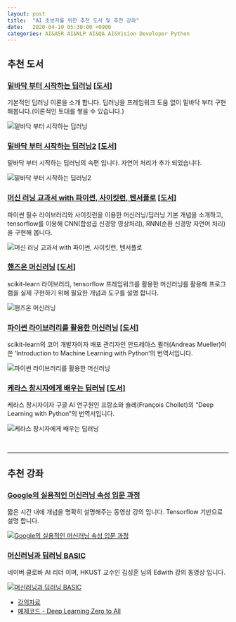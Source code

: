 ```yaml
---
layout: post
title:  "AI 초보자를 위한 추천 도서 및 추천 강좌"
date:   2020-04-10 05:30:00 +0900
categories: AI&ASR AI&NLP AI&QA AI&Vision Developer Python
---
```


## 추천 도서

### [밑바닥 부터 시작하는 딥러닝][book1] [[도서][kyobobook1]]

기본적인 딥러닝 이론을 소개 합니다. 딥러닝을 프레임워크 도움 없이 밑바닥 부터 구현해봅니다.(이론적인 토대를 쌓을 수 있습니다.)

  ![밑바닥 부터 시작하는 딥러닝](/img/deep-learning-from-scratch.jpg)

### [밑바닥 부터 시작하는 딥러닝2][book2] [[도서][kyobobook2]]

밑바닥 부터 시작하는 딥러닝의 속편 입니다. 자연어 처리가 추가 되었습니다.

  ![밑바닥 부터 시작하는 딥러닝2](/img/deep-learning-from-scratch2.png)

### [머신 러닝 교과서 with 파이썬, 사이킷런, 텐서플로][book3] [[도서][kyobobook3]]

파이썬 필수 라이브러리와 사이킷런을 이용한 머신러닝/딥러닝 기본 개념을 소개하고, tensorflow를 이용해 CNN(합성곱 신경망 영상처리), RNN(순환 신경망 자연어 처리)을 구현해 봅니다.

  ![머신 러닝 교과서 with 파이썬, 사이킷런, 텐서플로](/img/python-machine-learning.jpg)

### [핸즈온 머신러닝][book4] [[도서][kyobobook4]]

scikit-learn 라이브러리, tensorflow 프레임워크를 활용한 머신러닝를 활용해 프로그램을 실제 구현하기 위해 필요한 개념과 도구를 설명 합니다.

  ![핸즈온 머신러닝](/img/hands-on-machine-learning.jpg)

### [파이썬 라이브러리를 활용한 머신러닝][book5] [[도서][kyobobook5]]

scikit-learn의 코어 개발자이자 배포 관리자인 안드레아스 뮐러(Andreas Mueller)이 쓴 ‘Introduction to Machine Learning with Python‘의 번역서입니다.

  ![파이썬 라이브러리를 활용한 머신러닝](/img/machine-learning-with-python.jpg)

### [케라스 창시자에게 배우는 딥러닝][book6] [[도서][kyobobook6]]

케라스 창시자이자 구글 AI 연구원인 프랑소와 숄레(François Chollet)의 “Deep Learning with Python“의 번역서입니다.

  ![케라스 창시자에게 배우는 딥러닝](/img/keras-deep-learning.jpg)

<br>

-----
## 추천 강좌

### [Google의 실용적인 머신러닝 속성 입문 과정][google]

짧은 시간 내에 개념을 명확히 설명해주는 동영상 강의 입니다. Tensorflow 기반으로 설명 합니다.

  [![**Google의 실용적인 머신러닝 속성 입문 과정**](/img/machine-learning-crash-course.png)][google]

### [머신러닝과 딥러닝 BASIC][edwith]

네이버 클로바 AI 리더 이며, HKUST 교수인 김성훈 님의 Edwith 강의 동영상 입니다.

  [![**머신러닝과 딥러닝 BASIC**](/img/machinelearning-deeplearning-basic.png)][edwith]

  - [강의자료](http://hunkim.github.io/ml/)
  - [예제코드 - Deep Learning Zero to All](https://github.com/sungalex/DeepLearningZeroToAll)

[book1]: https://github.com/sungalex/deep-learning-from-scratch
[book2]: https://github.com/sungalex/deep-learning-from-scratch-2
[book3]: https://github.com/sungalex/python-machine-learning-book-2nd-edition
[book4]: https://github.com/sungalex/handson-ml
[book5]: https://github.com/sungalex/introduction_to_ml_with_python
[book6]: https://github.com/sungalex/deep-learning-with-python-notebooks
[kyobobook1]: http://www.hanbit.co.kr/store/books/look.php?p_code=B8475831198
[kyobobook2]: http://www.hanbit.co.kr/store/books/look.php?p_code=B8950212853
[kyobobook3]: http://www.yes24.com/Product/Goods/73270768?scode=032&OzSrank=1
[kyobobook4]: http://www.hanbit.co.kr/store/books/look.php?p_code=B9267655530
[kyobobook5]: http://www.yes24.com/Product/Goods/42806875
[kyobobook6]: http://www.yes24.com/Product/goods/65050162?scode=029
[google]: https://developers.google.com/machine-learning/crash-course/?hl=ko
[edwith]: https://www.edwith.org/others26/joinLectures/9829
